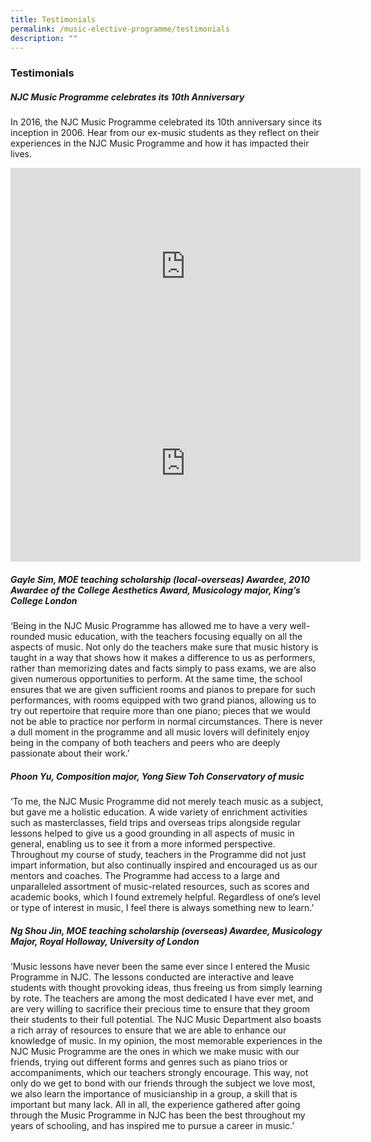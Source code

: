 ```yaml
---
title: Testimonials
permalink: /music-elective-programme/testimonials
description: ""
---
```

### Testimonials

##### NJC Music Programme celebrates its 10th Anniversary

In 2016, the NJC Music Programme celebrated its 10th anniversary since its inception in 2006. Hear from our ex-music students as they reflect on their experiences in the NJC Music Programme and how it has impacted their lives.

<iframe width="560" height="315" src="https://www.youtube.com/embed/svOL9XQLQrU" title="YouTube video player" frameborder="0" allow="accelerometer; autoplay; clipboard-write; encrypted-media; gyroscope; picture-in-picture" allowfullscreen></iframe>

<iframe width="560" height="315" src="https://www.youtube.com/embed/Q-JLe4YzXV4" title="YouTube video player" frameborder="0" allow="accelerometer; autoplay; clipboard-write; encrypted-media; gyroscope; picture-in-picture" allowfullscreen></iframe>

##### Gayle Sim, MOE teaching scholarship (local-overseas) Awardee, 2010 Awardee of the College Aesthetics Award, Musicology major, King’s College London

‘Being in the NJC Music Programme has allowed me to have a very well-rounded music education, with the teachers focusing equally on all the aspects of music. Not only do the teachers make sure that music history is taught in a way that shows how it makes a difference to us as performers, rather than memorizing dates and facts simply to pass exams, we are also given numerous opportunities to perform. At the same time, the school ensures that we are given sufficient rooms and pianos to prepare for such performances, with rooms equipped with two grand pianos, allowing us to try out repertoire that require more than one piano; pieces that we would not be able to practice nor perform in normal circumstances. There is never a dull moment in the programme and all music lovers will definitely enjoy being in the company of both teachers and peers who are deeply passionate about their work.’

##### Phoon Yu, Composition major, Yong Siew Toh Conservatory of music

‘To me, the NJC Music Programme did not merely teach music as a subject, but gave me a holistic education. A wide variety of enrichment activities such as masterclasses, field trips and overseas trips alongside regular lessons helped to give us a good grounding in all aspects of music in general, enabling us to see it from a more informed perspective. Throughout my course of study, teachers in the Programme did not just impart information, but also continually inspired and encouraged us as our mentors and coaches. The Programme had access to a large and unparalleled assortment of music-related resources, such as scores and academic books, which I found extremely helpful. Regardless of one’s level or type of interest in music, I feel there is always something new to learn.’

##### Ng Shou Jin, MOE teaching scholarship (overseas) Awardee, Musicology Major, Royal Holloway, University of London

‘Music lessons have never been the same ever since I entered the Music Programme in NJC. The lessons conducted are interactive and leave students with thought provoking ideas, thus freeing us from simply learning by rote. The teachers are among the most dedicated I have ever met, and are very willing to sacrifice their precious time to ensure that they groom their students to their full potential. The NJC Music Department also boasts a rich array of resources to ensure that we are able to enhance our knowledge of music. In my opinion, the most memorable experiences in the NJC Music Programme are the ones in which we make music with our friends, trying out different forms and genres such as piano trios or accompaniments, which our teachers strongly encourage. This way, not only do we get to bond with our friends through the subject we love most, we also learn the importance of musicianship in a group, a skill that is important but many lack. All in all, the experience gathered after going through the Music Programme in NJC has been the best throughout my years of schooling, and has inspired me to pursue a career in music.’
